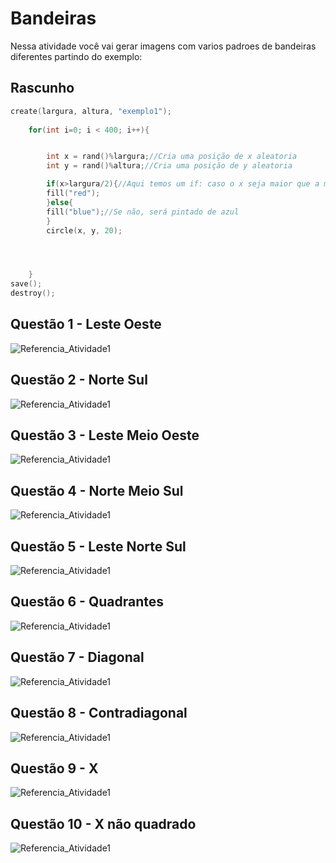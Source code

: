 # Bandeiras
Nessa atividade você vai gerar imagens com varios padroes de bandeiras diferentes
partindo do exemplo:
## Rascunho

```c
create(largura, altura, "exemplo1");
  
    for(int i=0; i < 400; i++){


        int x = rand()%largura;//Cria uma posição de x aleatoria
        int y = rand()%altura;//Cria uma posição de y aleatoria

        if(x>largura/2){//Aqui temos um if: caso o x seja maior que a metade da largura, ele será pintado de vermelho
        fill("red");
        }else{
        fill("blue");//Se não, será pintado de azul
        }
        circle(x, y, 20);




    }
save();
destroy();
```

## Questão 1 - Leste Oeste

![Referencia_Atividade1](exemplo1.png)

## Questão 2 - Norte Sul
![Referencia_Atividade1](exemplo2.png)

## Questão 3 - Leste Meio Oeste
![Referencia_Atividade1](exemplo3.png)

## Questão 4 - Norte Meio Sul
![Referencia_Atividade1](exemplo4.png)

## Questão 5 - Leste Norte Sul
![Referencia_Atividade1](exemplo5.png)

## Questão 6 - Quadrantes
![Referencia_Atividade1](exemplo6.png)

## Questão 7 - Diagonal
![Referencia_Atividade1](exemplo7.png)

## Questão 8 - Contradiagonal
![Referencia_Atividade1](exemplo8.png)

## Questão 9 - X
![Referencia_Atividade1](exemplo9.png)

## Questão 10 - X não quadrado
![Referencia_Atividade1](exemplo10.png)

